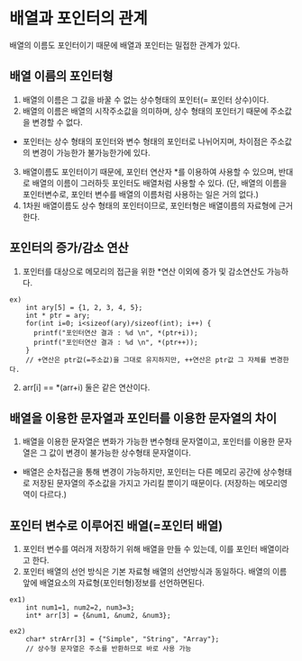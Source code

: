# 배열과 포인터의 관계
배열의 이름도 포인터이기 때문에 배열과 포인터는 밀접한 관계가 있다.    

## 배열 이름의 포인터형
1. 배열의 이름은 그 값을 바꿀 수 없는 상수형태의 포인터(= 포인터 상수)이다.   
2. 배열의 이름은 배열의 시작주소값을 의미하며, 상수 형태의 포인터기 때문에 주소값을 변경할 수 없다.   
  * 포인터는 상수 형태의 포인터와 변수 형태의 포인터로 나뉘어지며, 차이점은 주소값의 변경이 가능한가 불가능한가에 있다.   
3. 배열이름도 포인터이기 때문에, 포인터 연산자 *를 이용하여 사용할 수 있으며, 반대로 배열의 이름이 그러하듯 포인터도 배열처럼 사용할 수 있다. (단, 배열의 이름을 포인터변수로, 포인터 변수를 배열의 이름처럼 사용하는 일은 거의 없다.)   
4. 1차원 배열이름도 상수 형태의 포인터이므로, 포인터형은 배열이름의 자료형에 근거한다.   

## 포인터의 증가/감소 연산
1. 포인터를 대상으로 메모리의 접근을 위한 *연산 이외에 증가 및 감소연산도 가능하다.   
```
ex)    
    int ary[5] = {1, 2, 3, 4, 5};   
    int * ptr = ary;   
    for(int i=0; i<sizeof(ary)/sizeof(int); i++) {   
      printf("포인터연산 결과 : %d \n", *(ptr+i));   
      printf("포인터연산 결과 : %d \n", *(ptr++));   
    }
    // +연산은 ptr값(=주소값)을 그대로 유지하지만, ++연산은 ptr값 그 자체를 변경한다.   
```

2. arr[i] == *(arr+i) 둘은 같은 연산이다.   

## 배열을 이용한 문자열과 포인터를 이용한 문자열의 차이
1. 배열을 이용한 문자열은 변화가 가능한 변수형태 문자열이고, 포인터를 이용한 문자열은 그 값이 변경이 불가능한 상수형태 문자열이다.   

* 배열은 순차접근을 통해 변경이 가능하지만, 포인터는 다른 메모리 공간에 상수형태로 저장된 문자열의 주소값을 가지고 가리킬 뿐이기 때문이다. (저장하는 메모리영역이 다르다.)   

## 포인터 변수로 이루어진 배열(=포인터 배열)
1. 포인터 변수를 여러개 저장하기 위해 배열을 만들 수 있는데, 이를 포인터 배열이라고 한다.   
2. 포인터 배열의 선언 방식은 기본 자료형 배열의 선언방식과 동일하다. 배열의 이름 앞에 배열요소의 자료형(포인터형)정보를 선언하면된다.   
```
ex1)    
    int num1=1, num2=2, num3=3;   
    int* arr[3] = {&num1, &num2, &num3};   
```
```
ex2)    
    char* strArr[3] = {"Simple", "String", "Array"};   
    // 상수형 문자열은 주소를 반환하므로 바로 사용 가능   
```
